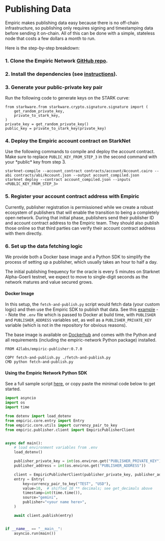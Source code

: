 # Publishing Data

Empiric makes publishing data easy because there is no off-chain infrastructure, so publishing only requires signing and timestamping data before sending it on-chain. All of this can be done with a simple, stateless node that costs a few dollars a month to run.&#x20;

Here is the step-by-step breakdown:

### 1. Clone the Empiric Network [GitHub repo](https://github.com/42labs/Empiric).

### 2. Install the dependencies (see [instructions](https://github.com/42labs/Empiric#setup)).

### 3. Generate your public-private key pair

Run the following code to generate keys on the STARK curve:

```
from starkware.from starkware.crypto.signature.signature import (
    get_random_private_key,
    private_to_stark_key,
)
private_key = get_random_private_key()
public_key = private_to_stark_key(private_key)
```

### 4. Deploy the Empiric account contract on StarkNet

Use the following commands to compile and deploy the account contract. Make sure to replace `PUBLIC_KEY_FROM_STEP_3` in the second command with your \*public\* key from step 3.

```
starknet-compile --account_contract contracts/account/Account.cairo --abi contracts/abi/Account.json --output account_compiled.json
starknet deploy --contract account_compiled.json --inputs <PUBLIC_KEY_FROM_STEP_3>
```

### 5. Register your account contract address with Empiric

Currently, publisher registration is permissioned while we create a robust ecosystem of publishers that will enable the transition to being a completely open network. During that initial phase, publishers send their publisher ID and account contract address to the Empiric team. They should also publish those online so that third parties can verify their account contract address with them directly.

### 6. Set up the data fetching logic

We provide both a Docker base image and a Python SDK to simplify the process of setting up a publisher, which usually takes an hour to half a day.

The initial publishing frequency for the oracle is every 5 minutes on Starknet Alpha-Goerli testnet, we expect to move to single-digit seconds as the network matures and value secured grows.

#### Docker Image

In this setup, the `fetch-and-publish.py` script would fetch data (your custom logic) and then use the Empiric SDK to publish that data. See this [example](https://github.com/42labs/Empiric/blob/master/publisher/sample-publisher/coinbase/fetch-and-publish.py) -- Note the `.env` file which is passed to Docker at build time, with `PUBLISHER` and `PUBLISHER_ADDRESS` variables set, as well as a `PUBLISHER_PRIVATE_KEY` variable (which is not in the repository for obvious reasons).

The base image is available on [Dockerhub](https://hub.docker.com/repository/docker/42labs/empiric-publisher) and comes with the Python and all requirements (including the empiric-network Python package) installed.

```docker
FROM 42labs/empiric-publisher:0.7.0

COPY fetch-and-publish.py ./fetch-and-publish.py
CMD python fetch-and-publish.py
```

#### Using the Empiric Network Python SDK

See a full sample script [here](https://github.com/42labs/Empiric/blob/master/publisher/sample-publisher/coinbase/fetch-and-publish.py), or copy paste the minimal code below to get started.

```python
import asyncio
import os
import time

from dotenv import load_dotenv
from empiric.core.entry import Entry
from empiric.core.utils import currency_pair_to_key
from empiric.publisher.client import EmpiricPublisherClient


async def main():
    # load environment variables from .env
    load_dotenv()

    publisher_private_key = int(os.environ.get("PUBLISHER_PRIVATE_KEY"))
    publisher_address = int(os.environ.get("PUBLISHER_ADDRESS"))

    client = EmpiricPublisherClient(publisher_private_key, publisher_address)
    entry = Entry(
        key=currency_pair_to_key("TEST", "USD"),
        value=10,  # shifted 10 ** decimals; see get_decimals above
        timestamp=int(time.time()),
        source="gemini",
        publisher="<your name here>",
    )

    await client.publish(entry)


if __name__ == "__main__":
    asyncio.run(main())
```
